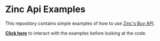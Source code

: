 # Zinc Api Examples

This repository contains simple examples of how to use [Zinc's Buy API](https://zincapi.com/).

**[Click here](https://zincio.github.io/zincapi-examples/)** to interact with the examples before looking at the code.